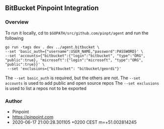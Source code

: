 ## BitBucket Pinpoint Integration

### Overview

To run it locally, cd to `$GOPATH/src/github.com/pinpt/agent` and run the following

    go run -tags dev . dev ../agent.bitbucket \
	--set 'basic_auth={"username":USER_NAME,"password":PASSWORD}' \
	--set 'accounts={"bitbucket":{"login":"bitbucket", "type":"ORG", "public":true}, "microsoft":{"login":"microsoft", "type":"ORG", "public":true}}' \
	 --set 'exclusions={"bitbucket": "bitbucket/geordi"}'


The `--set basic_auth` is required, but the others are not.
The `--set accounts` is used to add public and open source repos
The `--set exclusions` is used to list a repos not to be exported

### Author

- Pinpoint
- https://pinpoint.com
- 2020-06-17 21:00:28.301105 +0200 CEST m=+51.002814245
